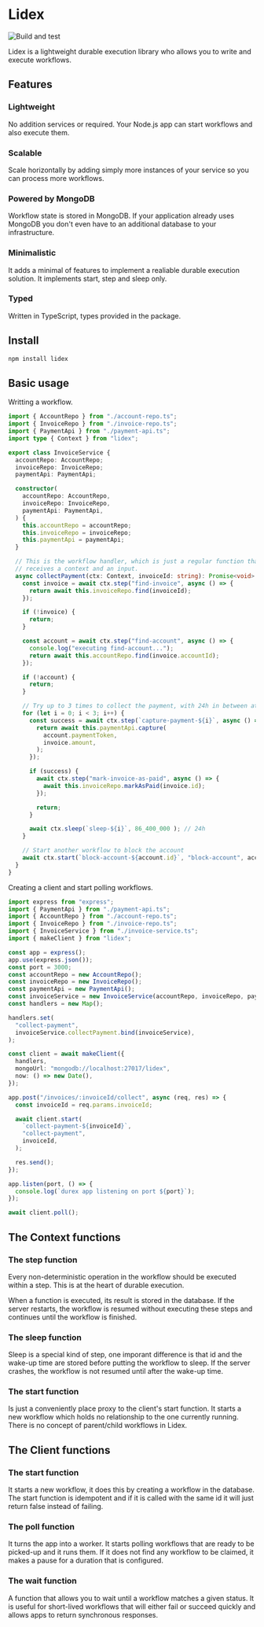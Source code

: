 # Lidex

![Build and test](https://github.com/ferromir/lidex/actions/workflows/build-and-test.yml/badge.svg)

Lidex is a lightweight durable execution library who allows you to write and execute workflows.

## Features

### Lightweight
No addition services or required. Your Node.js app can start workflows and also execute them.

### Scalable
Scale horizontally by adding simply more instances of your service so you can process more workflows.

### Powered by MongoDB
Workflow state is stored in MongoDB. If your application already uses MongoDB you don't even have to an additional database to your infrastructure.

### Minimalistic
It adds a minimal of features to implement a realiable durable execution solution. It implements start, step and sleep only.

### Typed
Written in TypeScript, types provided in the package.

## Install
```bash
npm install lidex
```

## Basic usage

Writting a workflow.
```TypeScript
import { AccountRepo } from "./account-repo.ts";
import { InvoiceRepo } from "./invoice-repo.ts";
import { PaymentApi } from "./payment-api.ts";
import type { Context } from "lidex";

export class InvoiceService {
  accountRepo: AccountRepo;
  invoiceRepo: InvoiceRepo;
  paymentApi: PaymentApi;

  constructor(
    accountRepo: AccountRepo,
    invoiceRepo: InvoiceRepo,
    paymentApi: PaymentApi,
  ) {
    this.accountRepo = accountRepo;
    this.invoiceRepo = invoiceRepo;
    this.paymentApi = paymentApi;
  }

  // This is the workflow handler, which is just a regular function that
  // receives a context and an input.
  async collectPayment(ctx: Context, invoiceId: string): Promise<void> {
    const invoice = await ctx.step("find-invoice", async () => {
      return await this.invoiceRepo.find(invoiceId);
    });

    if (!invoice) {
      return;
    }

    const account = await ctx.step("find-account", async () => {
      console.log("executing find-account...");
      return await this.accountRepo.find(invoice.accountId);
    });

    if (!account) {
      return;
    }

    // Try up to 3 times to collect the payment, with 24h in between attempts.
    for (let i = 0; i < 3; i++) {
      const success = await ctx.step(`capture-payment-${i}`, async () => {
        return await this.paymentApi.capture(
          account.paymentToken,
          invoice.amount,
        );
      });

      if (success) {
        await ctx.step("mark-invoice-as-paid", async () => {
          await this.invoiceRepo.markAsPaid(invoice.id);
        });

        return;
      }

      await ctx.sleep(`sleep-${i}`, 86_400_000 ); // 24h
    }

    // Start another workflow to block the account
    await ctx.start(`block-account-${account.id}`, "block-account", account.id);
  }
}
```

Creating a client and start polling workflows.
```TypeScript
import express from "express";
import { PaymentApi } from "./payment-api.ts";
import { AccountRepo } from "./account-repo.ts";
import { InvoiceRepo } from "./invoice-repo.ts";
import { InvoiceService } from "./invoice-service.ts";
import { makeClient } from "lidex";

const app = express();
app.use(express.json());
const port = 3000;
const accountRepo = new AccountRepo();
const invoiceRepo = new InvoiceRepo();
const paymentApi = new PaymentApi();
const invoiceService = new InvoiceService(accountRepo, invoiceRepo, paymentApi);
const handlers = new Map();

handlers.set(
  "collect-payment",
  invoiceService.collectPayment.bind(invoiceService),
);

const client = await makeClient({
  handlers,
  mongoUrl: "mongodb://localhost:27017/lidex",
  now: () => new Date(),
});

app.post("/invoices/:invoiceId/collect", async (req, res) => {
  const invoiceId = req.params.invoiceId;

  await client.start(
    `collect-payment-${invoiceId}`,
    "collect-payment",
    invoiceId,
  );

  res.send();
});

app.listen(port, () => {
  console.log(`durex app listening on port ${port}`);
});

await client.poll();
```

## The Context functions

### The step function
Every non-deterministic operation in the workflow should be executed within a step. This is at the heart of durable execution.

When a function is executed, its result is stored in the database. If the server restarts, the workflow is resumed without executing these steps and continues until the workflow is finished.

### The sleep function
Sleep is a special kind of step, one imporant difference is that id and the wake-up time are stored before putting the workflow to sleep. If the server crashes, the workflow is not resumed until after the wake-up time.

### The start function
Is just a conveniently place proxy to the client's start function. It starts a new workflow which holds no relationship to the one currently running. There is no concept of parent/child workflows in Lidex.

## The Client functions

### The start function
It starts a new workflow, it does this by creating a workflow in the database. The start function is idempotent and if it is called with the same id it will just return false instead of failing.

### The poll function
It turns the app into a worker. It starts polling workflows that are ready to be picked-up and it runs them. If it does not find any workflow to be claimed, it makes a pause for a duration that is configured.

### The wait function
A function that allows you to wait until a workflow matches a given status. It is useful for short-lived workflows that will either fail or succeed quickly and allows apps to return synchronous responses.